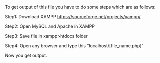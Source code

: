 To get output of this file you have to do some steps which are as follows:


Step1: Download XAMPP https://sourceforge.net/projects/xampp/

Step2: Open MySQL and Apache in XAMPP

Step3: Save file in xampp>htdocs folder

Step4: Open any browser and type this "localhost/[file_name.php]"


Now you get output.
